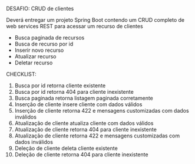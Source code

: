 DESAFIO: CRUD de clientes

Deverá entregar um projeto Spring Boot contendo um CRUD completo de web services REST para acessar um recurso de clientes

- Busca paginada de recursos
- Busca de recurso por id
- Inserir novo recurso
- Atualizar recurso
- Deletar recurso

CHECKLIST:
1. Busca por id retorna cliente existente
2. Busca por id retorna 404 para cliente inexistente
3. Busca paginada retorna listagem paginada corretamente
4. Inserção de cliente insere cliente com dados válidos
5. Inserção de cliente retorna 422 e mensagens customizadas com dados inválidos
6. Atualização de cliente atualiza cliente com dados válidos
7. Atualização de cliente retorna 404 para cliente inexistente
8. Atualização de cliente retorna 422 e mensagens customizadas com dados inválidos
9. Deleção de cliente deleta cliente existente
10. Deleção de cliente retorna 404 para cliente inexistente
